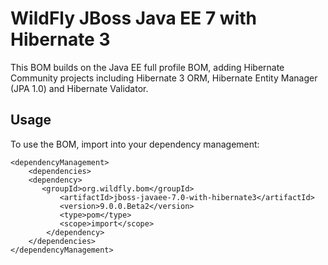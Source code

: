 WildFly JBoss Java EE 7 with Hibernate 3
================================

This BOM builds on the Java EE full profile BOM, adding Hibernate Community projects including Hibernate 3 ORM, Hibernate
Entity Manager (JPA 1.0) and Hibernate Validator.

Usage
-----

To use the BOM, import into your dependency management:

    <dependencyManagement>
        <dependencies>
	    <dependency>
	       <groupId>org.wildfly.bom</groupId>
               <artifactId>jboss-javaee-7.0-with-hibernate3</artifactId>
               <version>9.0.0.Beta2</version>
               <type>pom</type>
               <scope>import</scope>
            </dependency>
        </dependencies>
    </dependencyManagement> 

